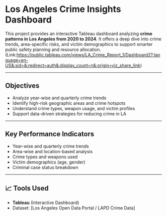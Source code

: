 # Los Angeles Crime Insights Dashboard

This project provides an interactive Tableau dashboard analyzing **crime patterns in Los Angeles from 2020 to 2024**. It offers a deep dive into crime trends, area-specific risks, and victim demographics to support smarter public safety planning and resource allocation. (Link:https://public.tableau.com/views/LA_Crime_Report_1/Dashboard2?:language=en-US&:sid=&:redirect=auth&:display_count=n&:origin=viz_share_link)

---

## Objectives

- Analyze year-wise and quarterly crime trends
- Identify high-risk geographic areas and crime hotspots
- Understand crime types, weapon usage, and victim profiles
- Support data-driven strategies for reducing crime in LA

---

## Key Performance Indicators

- Year-wise and quarterly crime trends  
- Area-wise and location-based analysis  
- Crime types and weapons used  
- Victim demographics (age, gender)  
- Criminal case status breakdown  

---

## 📈 Tools Used

- **Tableau** (Interactive Dashboard) 
- Dataset: [Los Angeles Open Data Portal / LAPD Crime Data]


